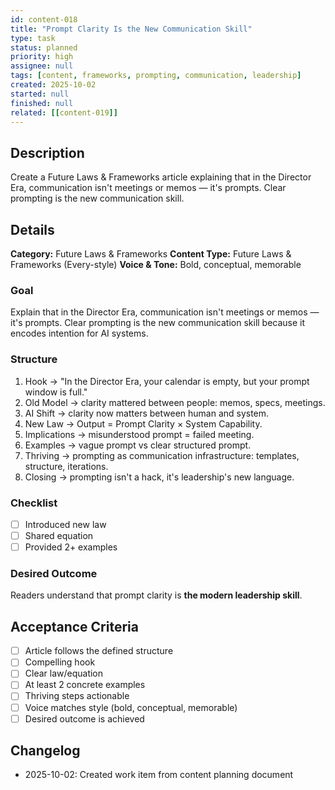 ```yaml
---
id: content-018
title: "Prompt Clarity Is the New Communication Skill"
type: task
status: planned
priority: high
assignee: null
tags: [content, frameworks, prompting, communication, leadership]
created: 2025-10-02
started: null
finished: null
related: [[content-019]]
---
```


## Description

Create a Future Laws & Frameworks article explaining that in the Director Era, communication isn't meetings or memos — it's prompts. Clear prompting is the new communication skill.

## Details

**Category:** Future Laws & Frameworks
**Content Type:** Future Laws & Frameworks (Every-style)
**Voice & Tone:** Bold, conceptual, memorable

### Goal
Explain that in the Director Era, communication isn't meetings or memos — it's prompts. Clear prompting is the new communication skill because it encodes intention for AI systems.

### Structure
1. Hook → "In the Director Era, your calendar is empty, but your prompt window is full."
2. Old Model → clarity mattered between people: memos, specs, meetings.
3. AI Shift → clarity now matters between human and system.
4. New Law → Output = Prompt Clarity × System Capability.
5. Implications → misunderstood prompt = failed meeting.
6. Examples → vague prompt vs clear structured prompt.
7. Thriving → prompting as communication infrastructure: templates, structure, iterations.
8. Closing → prompting isn't a hack, it's leadership's new language.

### Checklist
- [ ] Introduced new law
- [ ] Shared equation
- [ ] Provided 2+ examples

### Desired Outcome
Readers understand that prompt clarity is **the modern leadership skill**.

## Acceptance Criteria

- [ ] Article follows the defined structure
- [ ] Compelling hook
- [ ] Clear law/equation
- [ ] At least 2 concrete examples
- [ ] Thriving steps actionable
- [ ] Voice matches style (bold, conceptual, memorable)
- [ ] Desired outcome is achieved

## Changelog

- 2025-10-02: Created work item from content planning document
